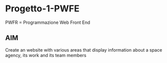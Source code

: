 # Progetto-1-PWFE
PWFR = Programmazione Web Front End

## AIM
Create an website with various areas that display information about a space agency, its
work and its team members

